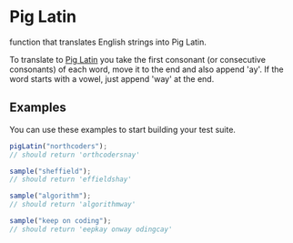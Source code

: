 # Pig Latin

function that translates English strings into Pig Latin.

To translate to [Pig Latin](https://en.wikipedia.org/wiki/Pig_Latin) you take the first consonant (or consecutive consonants) of each word, move it to the end and also append 'ay'. If the word starts with a vowel, just append 'way' at the end.

## Examples

You can use these examples to start building your test suite.

```js
pigLatin("northcoders");
// should return 'orthcodersnay'
```

```js
sample("sheffield");
// should return 'effieldshay'
```

```js
sample("algorithm");
// should return 'algorithmway'
```

```js
sample("keep on coding");
// should return 'eepkay onway odingcay'
```
